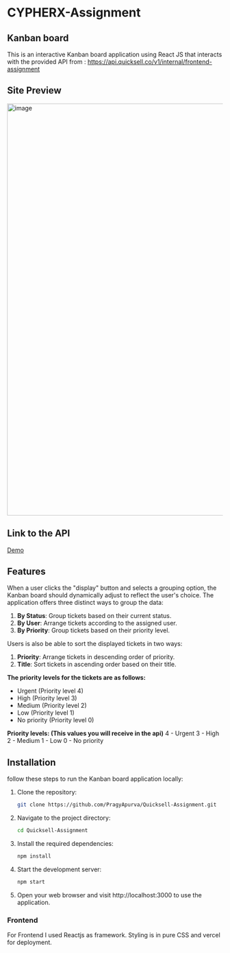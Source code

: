 # CYPHERX-Assignment

## Kanban board
This is an interactive Kanban board application using React JS that interacts with the provided API from : https://api.quicksell.co/v1/internal/frontend-assignment

## Site Preview
<img width="960" alt="image" src="https://github.com/PragyApurva/Quicksell-Assignment/blob/026cd3e90c3dd5fef8e702216a6f76f723d795b3/public/demo.png">

## Link to the API

[Demo](https://tfyincvdrafxe7ut2ziwuhe5cm0xvsdu.lambda-url.ap-south-1.on.aws/ticketAndUsers)

## Features
When a user clicks the "display" button and selects a grouping option, the Kanban board should dynamically adjust to reflect the user's choice.
The application offers three distinct ways to group the data:

1. **By Status**: Group tickets based on their current status.
2. **By User**: Arrange tickets according to the assigned user.
3. **By Priority**: Group tickets based on their priority level.

Users is also be able to sort the displayed tickets in two ways:

1. **Priority**: Arrange tickets in descending order of priority.
2. **Title**: Sort tickets in ascending order based on their title.
   
**The priority levels for the tickets are as follows:**

- Urgent (Priority level 4)
- High (Priority level 3)
- Medium (Priority level 2)
- Low (Priority level 1)
- No priority (Priority level 0)

**Priority levels: (This values you will receive in the api)**
4 - Urgent
3 - High
2 - Medium
1 - Low
0 - No priority

## Installation

follow these steps to run the Kanban board application locally:

1. Clone the repository:
   ```bash
   git clone https://github.com/PragyApurva/Quicksell-Assignment.git
   ```
   
2. Navigate to the project directory:
    ```bash
    cd Quicksell-Assignment
    ```

3. Install the required dependencies:
    ```bash
    npm install
    ```
4. Start the development server:
    ```bash
    npm start
    ```
5. Open your web browser and visit http://localhost:3000 to use the application.
   
### Frontend

For Frontend I used Reactjs as framework. Styling is in pure CSS and vercel for deployment.
